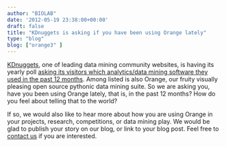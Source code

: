 ```yaml
---
author: "BIOLAB"
date: '2012-05-19 23:38:00+00:00'
draft: false
title: "KDnuggets is asking if you have been using Orange lately"
type: "blog"
blog: ["orange3" ]
---
```


[KDnuggets](http://www.kdnuggets.com/), one of leading data mining community websites, is having its yearly poll [asking its visitors which analytics/data mining software they used in the past 12 months](http://www.kdnuggets.com/2012/05/new-poll-analytics-data-mining-software-used.html). Among listed is also Orange, our fruity visually pleasing open source pythonic data mining suite. So we are asking you, have you been using Orange lately, that is, in the past 12 months? How do you feel about telling that to the world?

If so, we would also like to hear more about how you are using Orange in your projects, research, competitions, or data mining play. We would be glad to publish your story on our blog, or link to your blog post. Feel free to [contact us](/contact/) if you are interested.

